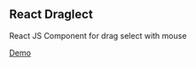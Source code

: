 
## React Draglect
React JS Component for drag select with mouse

[Demo](https://eecolella.github.io/draglect/)
